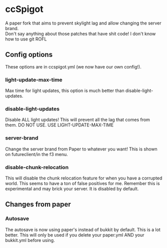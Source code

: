 # ccSpigot
A paper fork that aims to prevent skylight lag and allow changing the server brand.
<br>
Don't say anything about those patches that have shit code! I don't know how to use git ROFL
## Config options
These options are in ccspigot.yml (we now have our own config!).

### light-update-max-time
Max time for light updates, this option is much better than disable-light-updates. 
### disable-light-updates
Disable ALL light updates! This will prevent all the lag that comes from them. DO NOT USE. USE LIGHT-UPDATE-MAX-TIME
### server-brand
Change the server brand from Paper to whatever you want! This is shown on futureclient/in the f3 menu.
### disable-chunk-relocation
This will disable the chunk relocation feature for when you have a corrupted world. This seems to have a ton of false positives for me. Remember this is experimental and may brick your server. It is disabled by default.
## Changes from paper
### Autosave
The autosave is now using paper's instead of bukkit by default. This is a lot better.
This will only be used if you delete your paper.yml AND your bukkit.yml before using.
